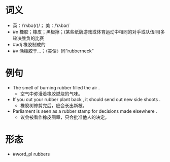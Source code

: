 # 词义
- 英：/ˈrʌbə(r)/； 美：/ˈrʌbər/
- #n 橡胶；橡皮；黑板擦；(某些纸牌游戏或体育运动中相同的对手或队伍间)多轮决胜负的比赛
- #adj 橡胶制成的
- #v 涂橡胶于…；〈美俚〉同“rubberneck”
# 例句
- The smell of burning rubber filled the air .
	- 空气中弥漫着橡胶燃烧的气味。
- If you cut your rubber plant back , it should send out new side shoots .
	- 橡胶树修剪完后，应会长出新枝。
- Parliament is seen as a rubber stamp for decisions made elsewhere .
	- 议会被看作橡皮图章，只会批准他人的决定。
# 形态
- #word_pl rubbers
